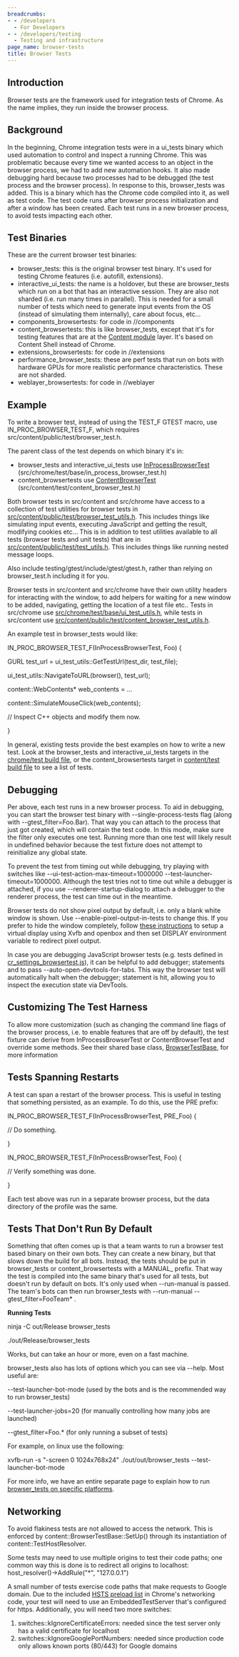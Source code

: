 ```yaml
---
breadcrumbs:
- - /developers
  - For Developers
- - /developers/testing
  - Testing and infrastructure
page_name: browser-tests
title: Browser Tests
---
```


## Introduction

Browser tests are the framework used for integration tests of Chrome. As the
name implies, they run inside the browser process.

## Background

In the beginning, Chrome integration tests were in a ui_tests binary which used
automation to control and inspect a running Chrome. This was problematic because
every time we wanted access to an object in the browser process, we had to add
new automation hooks. It also made debugging hard because two processes had to
be debugged (the test process and the browser process). In response to this,
browser_tests was added. This is a binary which has the Chrome code compiled
into it, as well as test code. The test code runs after browser process
initialization and after a window has been created. Each test runs in a new
browser process, to avoid tests impacting each other.

## Test Binaries

These are the current browser test binaries:

*   browser_tests: this is the original browser test binary. It's used
            for testing Chrome features (i.e. autofill, extensions).
*   interactive_ui_tests: the name is a holdover, but these are
            browser_tests which run on a bot that has an interactive session.
            They are also not sharded (i.e. run many times in parallel). This is
            needed for a small number of tests which need to generate input
            events from the OS (instead of simulating them internally), care
            about focus, etc...
*   components_browsertests: for code in //components
*   content_browsertests: this is like browser_tests, except that it's
            for testing features that are at the [Content
            module](/developers/content-module) layer. It's based on Content
            Shell instead of Chrome.
*   extensions_browsertests: for code in //extensions
*   performance_browser_tests: these are perf tests that run on bots
            with hardware GPUs for more realistic performance characteristics.
            These are not sharded.
*   weblayer_browsertests: for code in //weblayer

## Example

To write a browser test, instead of using the TEST_F GTEST macro, use
IN_PROC_BROWSER_TEST_F, which requires src/content/public/test/browser_test.h.

The parent class of the test depends on which binary it's in:

*   browser_tests and interactive_ui_tests use
            [InProcessBrowserTest](http://src.chromium.org/viewvc/chrome/trunk/src/chrome/test/base/in_process_browser_test.h?revision=HEAD&view=markup)
            (src/chrome/test/base/in_process_browser_test.h)
*   content_browsertests use
            [ContentBrowserTest](http://src.chromium.org/viewvc/chrome/trunk/src/content/test/content_browser_test.h?view=markup)
            (src/content/test/content_browser_test.h)

Both browser tests in src/content and src/chrome have access to a collection of
test utilities for browser tests in
[src/content/public/test/browser_test_utils.h](https://cs.chromium.org/chromium/src/content/public/test/browser_test_utils.h).
This includes things like simulating input events, executing JavaScript and
getting the result, modifying cookies etc... This is in addition to test
utilities available to all tests (browser tests and unit tests) that are in
[src/content/public/test/test_utils.h](https://cs.chromium.org/chromium/src/content/public/test/test_utils.h).
This includes things like running nested message loops.

Also include testing/gtest/include/gtest/gtest.h, rather than relying on
browser_test.h including it for you.

Browser tests in src/content and src/chrome have their own utility headers for
interacting with the window, to add helpers for waiting for a new window to be
added, navigating, getting the location of a test file etc.. Tests in src/chrome
use
[src/chrome/test/base/ui_test_utils.h](https://cs.chromium.org/chromium/src/chrome/test/base/ui_test_utils.h),
while tests in src/content use
[src/content/public/test/content_browser_test_utils.h](https://cs.chromium.org/chromium/src/content/public/test/content_browser_test_utils.h).

An example test in browser_tests would like:

IN_PROC_BROWSER_TEST_F(InProcessBrowserTest, Foo) {

GURL test_url = ui_test_utils::GetTestUrl(test_dir, test_file);

ui_test_utils::NavigateToURL(browser(), test_url);

content::WebContents\* web_contents = ...

content::SimulateMouseClick(web_contents);

// Inspect C++ objects and modify them now.

}

In general, existing tests provide the best examples on how to write a new test.
Look at the browser_tests and interactive_ui_tests targets in the [chrome/test
build
file](https://chromium.googlesource.com/chromium/src/+/HEAD/chrome/test/BUILD.gn),
or the content_browsertests target in [content/test build
file](https://chromium.googlesource.com/chromium/src/+/HEAD/content/test/BUILD.gn)
to see a list of tests.

## Debugging

Per above, each test runs in a new browser process. To aid in debugging, you can
start the browser test binary with --single-process-tests flag (along with
--gtest_filter=Foo.Bar). That way you can attach to the process that just got
created, which will contain the test code. In this mode, make sure the filter
only executes one test. Running more than one test will likely result in
undefined behavior because the test fixture does not attempt to reinitialize any
global state.

To prevent the test from timing out while debugging, try playing with switches
like --ui-test-action-max-timeout=1000000 --test-launcher-timeout=1000000.
Although the test tries not to time out while a debugger is attached, if you use
--renderer-startup-dialog to attach a debugger to the renderer process, the test
can time out in the meantime.

Browser tests do not show pixel output by default, i.e. only a blank white
window is shown. Use --enable-pixel-output-in-tests to change this. If you
prefer to hide the window completely, follow [these
instructions](https://chromium.googlesource.com/chromium/src/+/main/docs/linux/debugging.md#to-replicate-window-manager-setup-on-the-bots)
to setup a virtual display using Xvfb and openbox and then set DISPLAY
environment variable to redirect pixel output.

In case you are debugging JavaScript browser tests (e.g. tests defined in
[cr_settings_browsertest.js](https://source.chromium.org/chromium/chromium/src/+/HEAD:chrome/test/data/webui/settings/cr_settings_browsertest.js)),
it can be helpful to add debugger; statements and to pass
--auto-open-devtools-for-tabs. This way the browser test will automatically halt
when the debugger; statement is hit, allowing you to inspect the execution state
via DevTools.

## Customizing The Test Harness

To allow more customization (such as changing the command line flags of the
browser process, i.e. to enable features that are off by default), the test
fixture can derive from InProcessBrowserTest or ContentBrowserTest and override
some methods. See their shared base class,
[BrowserTestBase](https://chromium.googlesource.com/chromium/src/+/HEAD/content/public/test/browser_test_base.h),
for more information

## Tests Spanning Restarts

A test can span a restart of the browser process. This is useful in testing that
something persisted, as an example. To do this, use the PRE prefix:

IN_PROC_BROWSER_TEST_F(InProcessBrowserTest, PRE_Foo) {

// Do something.

}

IN_PROC_BROWSER_TEST_F(InProcessBrowserTest, Foo) {

// Verify something was done.

}

Each test above was run in a separate browser process, but the data directory of
the profile was the same.

## Tests That Don't Run By Default

Something that often comes up is that a team wants to run a browser test based
binary on their own bots. They can create a new binary, but that slows down the
build for all bots. Instead, the tests should be put in browser_tests or
content_browsertests with a MANUAL_ prefix. That way the test is compiled into
the same binary that's used for all tests, but doesn't run by default on bots.
It's only used when --run-manual is passed. The team's bots can then run
browser_tests with --run-manual --gtest_filter=FooTeam\* .

**Running Tests**

ninja -C out/Release browser_tests

./out/Release/browser_tests

Works, but can take an hour or more, even on a fast machine.

browser_tests also has lots of options which you can see via --help. Most useful
are:

--test-launcher-bot-mode (used by the bots and is the recommended way to run
browser_tests)

--test-launcher-jobs=20 (for manually controlling how many jobs are launched)

--gtest_filter=Foo.\* (for only running a subset of tests)

For example, on linux use the following:

xvfb-run -s "-screen 0 1024x768x24" ./out/out/browser_tests
--test-launcher-bot-mode

For more info, we have an entire separate page to explain how to run
[browser_tests on specific
platforms](http://www.chromium.org/developers/testing/running-tests#TOC-Running-basic-tests).

## Networking

To avoid flakiness tests are not allowed to access the network. This is enforced
by content::BrowserTestBase::SetUp() through its instantiation of
content::TestHostResolver.

Some tests may need to use multiple origins to test their code paths; one common
way this is done is to redirect all origins to localhost:
host_resolver()-&gt;AddRule("\*", "127.0.0.1")

A small number of tests exercise code paths that make requests to Google domain.
Due to the included [HSTS preload list](https://hstspreload.org/) in Chrome's
networking code, your test will need to use an EmbeddedTestServer that's
configured for https. Additionally, you will need two more switches:

1.  switches::kIgnoreCertificateErrors: needed since the test server
            only has a valid certificate for localhost
2.  switches::kIgnoreGooglePortNumbers: needed since production code
            only allows known ports (80/443) for Google domains
